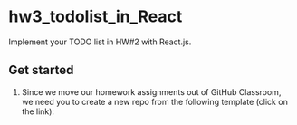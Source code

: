 # hw3_todolist_in_React

Implement your TODO list in HW#2 with React.js.

## Get started

1. Since we move our homework assignments out of GitHub Classroom, we need you to create a new repo from the following template (click on the link):




